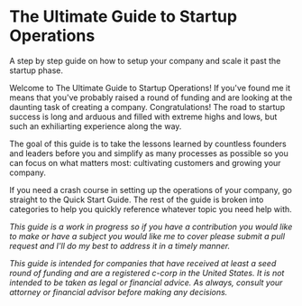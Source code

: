 # The Ultimate Guide to Startup Operations
A step by step guide on how to setup your company and scale it past the startup phase.

Welcome to The Ultimate Guide to Startup Operations! If you've found me it means that you've probably raised a round of funding and are looking at the daunting task of creating a company. Congratulations! The road to startup success is long and arduous and filled with extreme highs and lows, but such an exhiliarting experience along the way.

The goal of this guide is to take the lessons learned by countless founders and leaders before you and simplify as many processes as possible so you can focus on what matters most: cultivating customers and growing your company. 

If you need a crash course in setting up the operations of your company, go straight to the Quick Start Guide. The rest of the guide is broken into categories to help you quickly reference whatever topic you need help with.

*This guide is a work in progress so if you have a contribution you would like to make or have a subject you would like me to cover please submit a pull request and I'll do my best to address it in a timely manner.*

*This guide is intended for companies that have received at least a seed round of funding and are a registered c-corp in the United States. It is not intended to be taken as legal or financial advice. As always, consult your attorney or financial advisor before making any decisions.*

